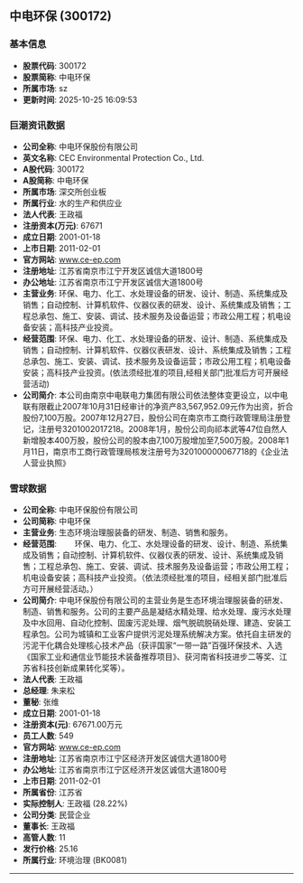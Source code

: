 ## 中电环保 (300172)

### 基本信息

- **股票代码**: 300172
- **股票简称**: 中电环保
- **所属市场**: sz
- **更新时间**: 2025-10-25 16:09:53

### 巨潮资讯数据

- **公司全称**: 中电环保股份有限公司
- **英文名称**: CEC Environmental Protection Co., Ltd.
- **A股代码**: 300172
- **A股简称**: 中电环保
- **所属市场**: 深交所创业板
- **所属行业**: 水的生产和供应业
- **法人代表**: 王政福
- **注册资本(万元)**: 67671
- **成立日期**: 2001-01-18
- **上市日期**: 2011-02-01
- **官方网站**: www.ce-ep.com
- **注册地址**: 江苏省南京市江宁开发区诚信大道1800号
- **办公地址**: 江苏省南京市江宁开发区诚信大道1800号
- **主营业务**: 环保、电力、化工、水处理设备的研发、设计、制造、系统集成及销售；自动控制、计算机软件、仪器仪表的研发、设计、系统集成及销售；工程总承包、施工、安装、调试、技术服务及设备运营；市政公用工程；机电设备安装；高科技产业投资。
- **经营范围**: 环保、电力、化工、水处理设备的研发、设计、制造、系统集成及销售；自动控制、计算机软件、仪器仪表研发、设计、系统集成及销售；工程总承包、施工、安装、调试、技术服务及设备运营；市政公用工程；机电设备安装；高科技产业投资。(依法须经批准的项目,经相关部门批准后方可开展经营活动)
- **公司简介**: 本公司由南京中电联电力集团有限公司依法整体变更设立，以中电联有限截止2007年10月31日经审计的净资产83,567,952.09元作为出资，折合股份7,100万股。2007年12月27日，股份公司在南京市工商行政管理局注册登记，注册号3201002017218。2008年1月，股份公司向祁本武等47位自然人新增股本400万股，股份公司的股本由7,100万股增加至7,500万股。2008年1月11日，南京市工商行政管理局核发注册号为320100000067718的《企业法人营业执照》

### 雪球数据

- **公司全称**: 中电环保股份有限公司
- **公司简称**: 中电环保
- **主营业务**: 生态环境治理服装备的研发、制造、销售和服务。
- **经营范围**: 　　环保、电力、化工、水处理设备的研发、设计、制造、系统集成及销售；自动控制、计算机软件、仪器仪表的研发、设计、系统集成及销售；工程总承包、施工、安装、调试、技术服务及设备运营；市政公用工程；机电设备安装；高科技产业投资。（依法须经批准的项目，经相关部门批准后方可开展经营活动。）
- **公司简介**: 中电环保股份有限公司的主营业务是生态环境治理服装备的研发、制造、销售和服务。公司的主要产品是凝结水精处理、给水处理、废污水处理及中水回用、自动化控制、固废污泥处理、烟气脱硫脱硝处理、建造、安装工程承包。公司为城镇和工业客户提供污泥处理系统解决方案。依托自主研发的污泥干化耦合处理核心技术产品（获评国家“一带一路”百强环保技术、入选《国家工业和通信业节能技术装备推荐项目》、获河南省科技进步二等奖、江苏省科技创新成果转化奖等）。
- **法人代表**: 王政福
- **总经理**: 朱来松
- **董秘**: 张维
- **成立日期**: 2001-01-18
- **注册资本(元)**: 67671.00万元
- **员工人数**: 549
- **官方网站**: www.ce-ep.com
- **注册地址**: 江苏省南京市江宁区经济开发区诚信大道1800号
- **办公地址**: 江苏省南京市江宁区经济开发区诚信大道1800号
- **上市日期**: 2011-02-01
- **所属省份**: 江苏省
- **实际控制人**: 王政福 (28.22%)
- **公司分类**: 民营企业
- **董事长**: 王政福
- **高管人数**: 11
- **发行价格**: 25.16
- **所属行业**: 环境治理 (BK0081)

---